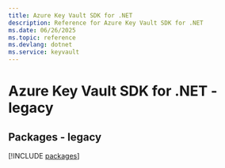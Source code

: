 ```yaml
---
title: Azure Key Vault SDK for .NET
description: Reference for Azure Key Vault SDK for .NET
ms.date: 06/26/2025
ms.topic: reference
ms.devlang: dotnet
ms.service: keyvault
---
```

# Azure Key Vault SDK for .NET - legacy
## Packages - legacy
[!INCLUDE [packages](key-vault-index.md)]